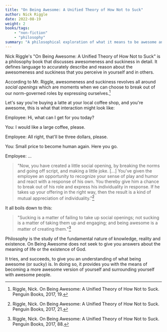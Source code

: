 ```yaml
---
title: "On Being Awesome: A Unified Theory of How Not to Suck"
author: Nick Riggle
date: 2022-08-19
weight: 2
books/tags:
    - "non-fiction"
    - "philosophy"
summary: "A philosophical exploration of what it means to be awesome and not suck, and a plea for more awesomeness in our personal, social, and public lives."
---
```

Nick Riggle's "On Being Awesome: A Unified Theory of How Not to Suck" is a philosophy book that discusses awesomeness and suckiness in detail. It defines language to accurately describe and reason about the awesomeness and suckiness that you perceive in yourself and in others.

According to Mr. Riggle, awesomeness and suckiness revolves all around _social openings_ which are moments when we can choose to break out of our norm-governed roles by expressing ourselves.[^1]

Let's say you're buying a latte at your local coffee shop, and you're awesome, this is what that interaction might look like:

Employee: Hi, what can I get for you today?

You: I would like a large coffee, please.

Employee: All right, that'll be three dollars, please.

You: Small price to become human again. Here you go.

Employee: ...

> "Now, you have created a little social opening, by breaking the norms and going off script, and making a little joke. [...] You've given the employee an opportunity to recognize your sense of play and humor and react with a response of his own. You thereby give him a chance to break out of his role and express his individuality in response. If he takes up your offering in the right way, then the result is a kind of mutual appreciation of individuality."[^2]

It all boils down to this:

> "Sucking is a matter of failing to take up social openings; not sucking is a matter of taking them up and engaging; and being awesome is a matter of creating them."[^3]

Philosophy is the study of the fundamental nature of knowledge, reality and existence. On Being Awesome does not seek to give you answers about the meaning of life or the existence of God.

It tries, and succeeds, to give you an understanding of what being awesome (or sucky) is. In doing so, it provides you with the means of becoming a more awesome version of yourself and surrounding yourself with awesome people.

[^1]: Riggle, Nick. On Being Awesome: A Unified Theory of How Not to Suck. Penguin Books, 2017, 19.
[^2]: Riggle, Nick. On Being Awesome: A Unified Theory of How Not to Suck. Penguin Books, 2017, 21.
[^3]: Riggle, Nick. On Being Awesome: A Unified Theory of How Not to Suck. Penguin Books, 2017, 88.
